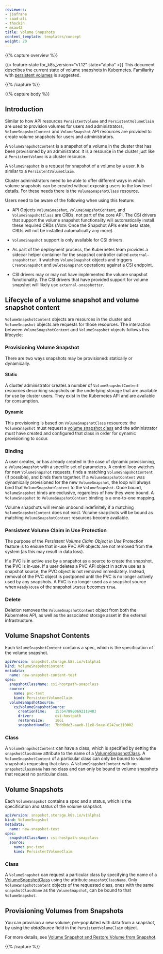 ```yaml
---
reviewers:
- jsafrane
- saad-ali
- thockin
- msau42
title: Volume Snapshots
content_template: templates/concept
weight: 20
---
```


{{% capture overview %}}

{{< feature-state for_k8s_version="v1.12" state="alpha" >}}
This document describes the current state of volume snapshots in Kubernetes. Familiarity with [persistent volumes](/docs/concepts/storage/persistent-volumes/) is suggested.

{{% /capture %}}


{{% capture body %}}

## Introduction

Similar to how API resources `PersistentVolume` and `PersistentVolumeClaim` are used to provision volumes for users and administrators, `VolumeSnapshotContent` and `VolumeSnapshot` API resources are provided to create volume snapshots for users and administrators.

A `VolumeSnapshotContent` is a snapshot of a volume in the cluster that has been provisioned by an administrator. It is a resource in the cluster just like a `PersistentVolume` is a cluster resource.

A `VolumeSnapshot` is a request for snapshot of a volume by a user. It is similar to a `PersistentVolumeClaim`.

Cluster administrators need to be able to offer different ways in
which volume snapshots can be created without exposing
users to the low level details. For these needs
there is the `VolumeSnapshotClass` resource.

Users need to be aware of the following when using this feature:

* API Objects `VolumeSnapshot`, `VolumeSnapshotContent`, and `VolumeSnapshotClass` are CRDs, not part of the core API. The CSI drivers that support the volume snapshot functionality will automatically install these required CRDs (*Note:* Once the Snapshot APIs enter beta state, CRDs will not be installed automatically any more).

* `VolumeSnapshot` support is only available for CSI drivers.
* As part of the deployment process, the Kubernetes team provides a sidecar helper container for the snapshot controller called `external-snapshotter`. It watches `VolumeSnapshot` objects and triggers `CreateSnapshot` and `DeleteSnapshot` operations against a CSI endpoint.
* CSI drivers may or may not have implemented the volume snapshot functionality. The CSI drivers that have provided support for volume snapshot will likely use `external-snapshotter`.


## Lifecycle of a volume snapshot and volume snapshot content

`VolumeSnapshotContent` objects are resources in the cluster and `VolumeSnapshot` objects are requests for those resources. The interaction between `VolumeSnapshotContent` and `VolumeSnapshot` objects follows this lifecycle:

### Provisioning Volume Snapshot

There are two ways snapshots may be provisioned: statically or dynamically.

#### Static
A cluster administrator creates a number of `VolumeSnapshotContent` resources describing snapshots on the underlying storage that are available for use by cluster users. They exist in the Kubernetes API and are available for consumption.

#### Dynamic
This provisioning is based on `VolumeSnapshotClass` resources: the `VolumeSnapshot` must request a
[volume snapshot class](/docs/concepts/storage/volume-snapshot-classes/) and
the administrator must have created and configured that class in order for dynamic
provisioning to occur.

### Binding

A user creates, or has already created in the case of dynamic provisioning, a `VolumeSnapshot` with a specific set of parameters. A control loop watches for new `VolumeSnapshot` requests, finds a matching `VolumeSnapshotContent` (if possible), and binds them together. If a `VolumeSnapshotContent` was dynamically provisioned for the new `VolumeSnapshot`, the loop will always bind that `VolumeSnapshotContent` to the `VolumeSnapshot`. Once bound, `VolumeSnapshot` binds are exclusive, regardless of how they were bound. A `VolumeSnapshot` to `VolumeSnapshotContent` binding is a one-to-one mapping.

Volume snapshots will remain unbound indefinitely if a matching `VolumeSnapshotContent` does not exist. Volume snapshots will be bound as matching `VolumeSnapshotContent` resources become available.

### Persistent Volume Claim in Use Protection

The purpose of the *Persistent Volume Claim Object in Use* Protection feature is to ensure that in-use PVC API objects are not removed from the system (as this may result in data loss).

If a PVC is in active use by a snapshot as a source to create the snapshot, the PVC is in-use. If a user deletes a PVC API object in active use as a snapshot source, the PVC object is not removed immediately. Instead, removal of the PVC object is postponed until the PVC is no longer actively used by any snapshots. A PVC is no longer used as a snapshot source when `ReadyToUse` of the snapshot `Status` becomes `true`.

### Delete

Deletion removes the `VolumeSnapshotContent` object from both the Kubernetes API, as well as the associated storage asset in the external infrastructure.

## Volume Snapshot Contents

Each `VolumeSnapshotContent` contains a spec, which is the specification of the volume snapshot.

```yaml
apiVersion: snapshot.storage.k8s.io/v1alpha1
kind: VolumeSnapshotContent
metadata:
  name: new-snapshot-content-test
spec:
  snapshotClassName: csi-hostpath-snapclass
  source:
    name: pvc-test
    kind: PersistentVolumeClaim
  volumeSnapshotSource:
    csiVolumeSnapshotSource:
      creationTime:    1535478900692119403
      driver:          csi-hostpath
      restoreSize:     10Gi
      snapshotHandle:  7bdd0de3-aaeb-11e8-9aae-0242ac110002
```

### Class

A `VolumeSnapshotContent` can have a class, which is specified by setting the
`snapshotClassName` attribute to the name of a
[VolumeSnapshotClass](/docs/concepts/storage/volume-snapshot-classes/).
A `VolumeSnapshotContent` of a particular class can only be bound to volume snapshots requesting
that class. A `VolumeSnapshotContent` with no `snapshotClassName` has no class and can only be bound
to volume snapshots that request no particular class.

## Volume Snapshots

Each `VolumeSnapshot` contains a spec and a status, which is the specification and status of the volume snapshot.

```yaml
apiVersion: snapshot.storage.k8s.io/v1alpha1
kind: VolumeSnapshot
metadata:
  name: new-snapshot-test
spec:
  snapshotClassName: csi-hostpath-snapclass
  source:
    name: pvc-test
    kind: PersistentVolumeClaim
```

### Class

A `VolumeSnapshot` can request a particular class by specifying the name of a
[VolumeSnapshotClass](/docs/concepts/storage/volume-snapshot-classes/)
using the attribute `snapshotClassName`.
Only `VolumeSnapshotContent` objects of the requested class, ones with the same `snapshotClassName`
as the `VolumeSnapshot`, can be bound to that `VolumeSnapshot`.

## Provisioning Volumes from Snapshots

You can provision a new volume, pre-populated with data from a snapshot, by using
the *dataSource* field in the `PersistentVolumeClaim` object.

For more details, see
[Volume Snapshot and Restore Volume from Snapshot](/docs/concepts/storage/persistent-volumes/#volume-snapshot-and-restore-volume-from-snapshot-support).

{{% /capture %}}
